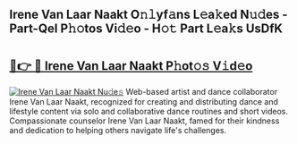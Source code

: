 ## Irene Van Laar Naakt O𝚗𝚕yf𝚊ns L𝚎a𝚔ed N𝚞𝚍es - Part-Qel P𝚑𝚘tos Vi𝚍𝚎o - H𝚘𝚝 Part L𝚎a𝚔s UsDfK

# <h2><a href="http://kfc6sd.oniu.top/?m=Irene+Van+Laar+Naakt">🔗👉 🔴 Irene Van Laar Naakt P𝚑ot𝚘𝚜 V𝚒d𝚎o</a></h2>

[![Irene Van Laar Naakt Nu𝚍e𝚜](https://i.imgur.com/0qMVB7G.gif)](http://kfc6sd.oniu.top/?m=Irene+Van+Laar+Naakt)
Web-based artist and dance collaborator Irene Van Laar Naakt, recognized for creating and distributing dance and lifestyle content via solo and collaborative dance routines and short videos. Compassionate counselor Irene Van Laar Naakt, famed for their kindness and dedication to helping others navigate life's challenges.  
